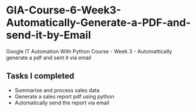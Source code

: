 # GIA-Course-6-Week3-Automatically-Generate-a-PDF-and-send-it-by-Email

Google IT Automation With Python Course - Week 3 - Automattically generate a pdf and sent it via email

## Tasks I completed
* Summarise and process sales data
* Generate a sales report pdf using python
* Automatically send the report via email
